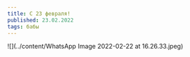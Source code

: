 ```yaml
---
title: С 23 февраля!
published: 23.02.2022
tags: бабы
---
```


![](../content/WhatsApp Image 2022-02-22 at 16.26.33.jpeg)
